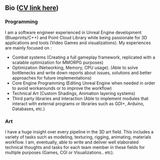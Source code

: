 ## Bio ([CV link here](https://www.jedfakhfekh.com/_files/ugd/918f35_dbdb9d0fb0104e7f9ab788eb6f6bcfbe.pdf))


### **Programming**
I am a software engineer experienced in Unreal Engine development (Blueprints/C++) and Point Cloud Library while being passionate for 3D applications and tools (Video Games and visualizations).
My experiences are mainly focused on :
- Combat systems (Creating a full gameplay framework, replicated with a scalable optimization for MMORPG purposes)
- Optimization (Networking, Memory, CPU usage). (Able to solve bottlenecks and write down reports about issues, solutions and better approaches for future implementations) 
- Core Engine Programming (Editing Unreal Engine when needed in order to avoid workarounds or to improve the workflow)
- Technical Art (Custom Shadings, Animation layering systems)
- Third party libraries and interaction (Able to implement modules that interact with external programs or libraries such as GDI+, Arduino, Databases, etc.)

 

### **Art**

I have a huge insight over every pipeline in the 3D art field.
This includes a variety of tasks such as modeling, texturing, rigging, animating, materials workflow.
I am, eventually, able to write and deliver well elaborated technical thoughts and tasks for each team member in these fields for multiple purposes (Games, CGI or Visualizations.. etc).
